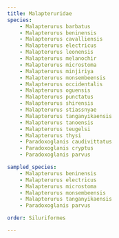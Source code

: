 ```yaml
---
title: Malapteruridae
species:
    - Malapterurus barbatus
    - Malapterurus beninensis
    - Malapterurus cavalliensis
    - Malapterurus electricus
    - Malapterurus leonensis
    - Malapterurus melanochir
    - Malapterurus microstoma
    - Malapterurus minjiriya
    - Malapterurus monsembeensis
    - Malapterurus occidentalis
    - Malapterurus oguensis
    - Malapterurus punctatus
    - Malapterurus shirensis
    - Malapterurus stiassnyae
    - Malapterurus tanganyikaensis
    - Malapterurus tanoensis
    - Malapterurus teugelsi
    - Malapterurus thysi
    - Paradoxoglanis caudivittatus
    - Paradoxoglanis cryptus
    - Paradoxoglanis parvus

sampled_species:
    - Malapterurus beninensis
    - Malapterurus electricus
    - Malapterurus microstoma
    - Malapterurus monsembeensis
    - Malapterurus tanganyikaensis
    - Paradoxoglanis parvus

order: Siluriformes

---
```


